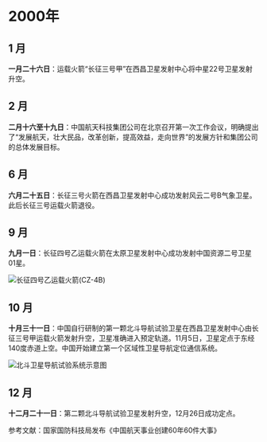 <!--
 * @Author: 182311009lyx 2437190353@qq.com
 * @Date: 2025-08-20 23:43:00
 * @LastEditTime: 2025-08-24 17:17:38
 * @FilePath: \Chinese Aerospace History\中国航天编年史\大事年表\2000中国航天大事记.md
 * @Description: 中国航天大事记
 * @Wearing:  Read only, do not modify place!!! 
 * @Shortcut keys:  ctrl+alt+/ ctrl+alt+z
-->

# 2000年

## 1 月

**一月二十六日**：运载火箭“长征三号甲”在西昌卫星发射中心将中星22号卫星发射升空。

## 2 月

**二月十六至十九日**：中国航天科技集团公司在北京召开第一次工作会议，明确提出了“发展航天，壮大民品，改革创新，提高效益，走向世界”的发展方针和集团公司的总体发展目标。

## 6 月

**六月二十五日**：长征三号火箭在西昌卫星发射中心成功发射风云二号B气象卫星。此后长征三号运载火箭退役。

## 9 月

**九月一日**：长征四号乙运载火箭在太原卫星发射中心成功发射中国资源二号卫星01星。

![长征四号乙运载火箭(CZ-4B)](http://image2.sina.com.cn/dy/ul/2005/0930/U1215P1DT20050930161414.jpg)

## 10 月

**十月三十一日**：中国自行研制的第一颗北斗导航试验卫星在西昌卫星发射中心由长征三号甲运载火箭发射升空，卫星准确进入预定轨道。11月5日，卫星定点于东经140度赤道上空。中国开始建立第一个区域性卫星导航定位通信系统。

![北斗卫星导航试验系统示意图](http://www.beidou.gov.cn/zy/kpyd/201710/W020171202723546717626.jpg)

## 12 月

**十二月二十一日**：第二颗北斗导航试验卫星发射升空，12月26日成功定点。

参考文献：国家国防科技局发布《中国航天事业创建60年60件大事》
